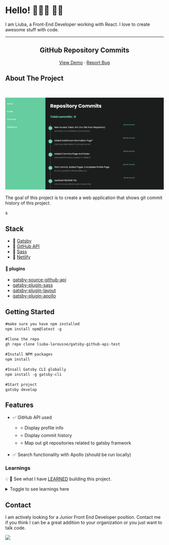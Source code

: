 <!-- @format -->

# Hello! 👩🏻‍🦰 🤙🏻

I am Liuba, a Front-End Developer working with React. I love to create awesome stuff with code.

---

<p align="center">
  <h2 align="center">GitHub Repository Commits</h2>

  <p align="center">
<p align="center">
    <a href="https://gatsby-githubapi-app.netlify.app">View Demo</a>
    ·
     <a href="https://github.com/liuba-larousse/gatsby-github-api-test/issues">Report Bug</a>
</p>
  </p>
</p>

<!-- ABOUT THE PROJECT -->

## About The Project

<br>

![landing page](https://github.com/liuba-larousse/gatsby-github-api-test/blob/dynamic-pages/screenshot.png)

The goal of this project is to create a web application that shows git commit history of this project.

<!--
![landing page](https://github.com/liuba-larousse/gatsby-github-api-test/blob/context-build/instaog1.png) -->

s

## Stack

<!-- This section should list any major frameworks that you built your project using. Leave any add-ons/plugins for the acknowledgements section. Here are a few examples. -->

- 🧱 [Gatsby](https://reactjs.org/)
- 📒 [GitHub API](https://developer.github.com/v3/)
- 🎨 [Sass](https://sass-lang.com/documentation)
- 🚀 [Netlify](https://www.netlify.com/)

#### 🔌 plugins

- [gatsby-source-github-api](https://www.gatsbyjs.com/plugins/gatsby-source-github-api/)
- [gatsby-plugin-sass](https://www.gatsbyjs.com/plugins/gatsby-plugin-sass/)
- [gatsby-plugin-layout](https://www.gatsbyjs.com/plugins/gatsby-plugin-layout/?=gatsby%20layout#gatsby-plugin-layout)
- [gatsby-plugin-apollo](https://www.gatsbyjs.com/plugins/gatsby-plugin-apollo/?=gatsby%20apoll)

<!-- GETTING STARTED -->

## Getting Started

<!-- This is an example of how you may give instructions on setting up your project locally.
To get a local copy up and running follow these simple example steps. -->

```
#make sure you have npm installed
npm install npm@latest -g

#Clone the repo
gh repo clone liuba-larousse/gatsby-github-api-test

#Install NPM packages
npm install

#Insall Gatsby CLI globally
npm install -g gatsby-cli

#Start project
gatsby develop
```

<!-- USAGE EXAMPLES -->

<!-- ## Usage -->

<!-- Use this space to show useful examples of how a project can be used. Additional screenshots, code examples and demos work well in this space. You may also link to more resources. -->

<!-- FEATURES-->

## Features

- ✅ GitHub API used

  - ⭐ Display profile info
  - ⭐ Display commit history
  - ⭐ Map out git repositories related to gatsby framwork

- ✅ Search functionality with Apollo (should be run locally)

<!-- LEARNINGS -->

### Learnings

💡 📖 See what I have [LEARNED](https://github.com/liuba-larousse/gatsby-github-api-test/blob/dynamic-pages/LEARNINGS.md) building this project.

<details><summary>Toggle to see learnings here</summary>

Here are some things I learned while building this website:

<br>

🌴 Topic

🥥 Tip to remember

🌿 Better code practice

📖 Reading resourses

<br>

## Gatsby

- 🥥 used gatsby-plugin-layout for setting consisten layouts across routes

- 🌴 APOLLO
  - 🥥`useLazyQuery() ` function to query on click
  - 🥥`qql` to write the query
  - 🥥 had to run `npm i @apollo/react-hooks`
  - 📖 [More about LazyQuery](https://www.apollographql.com/docs/react/api/react/hooks/#uselazyquery)

## Sass

- 🥥 change `import s from "./header.module.scss"` to `import * as s from "./header.module.scss` due to recent changes
- 🥥 store color varibles in a `global.scss` file for easy reuse

## Git

- 🥥 🌿 store acess token in .env file and add .env to .gitignore otherwise github removes token

</details>

## Contact

I am actively looking for a Junior Front End Developer position. Contact me if you think I can be a great addition to your organization or you just want to talk code.

<a href="mailto:liubovkapitulskaya@gmail.com?"><img src="https://img.shields.io/badge/gmail-%23DD0031.svg?&style=for-the-badge&logo=gmail&logoColor=white"/></a>

<!-- ISSUES -->

<!-- CONTRIBUTING -->

<!-- ## Contributing

Contributions are what make the open source community such an amazing place to be learn, inspire, and create. Any contributions you make are **greatly appreciated**.

1. Fork the Project
2. Create your Feature Branch (`git checkout -b feature/NewFeature`)
3. Commit your Changes (`git commit -m 'Add some NewFeature'`)
4. Push to the Branch (`git push origin feature/NewFeature`)
5. Open a Pull Request -->

<!-- ACKNOWLEDGEMENTS -->

<!-- ## Acknowledgements -->
